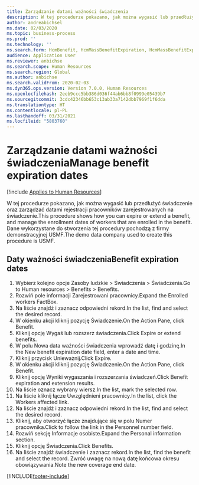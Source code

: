 ```yaml
---
title: Zarządzanie datami ważności świadczenia
description: W tej procedurze pokazano, jak można wygasić lub przedłużyć świadczenie oraz zarządzać datami rejestracji pracowników zarejestrowanych na świadczenie.
author: andreabichsel
ms.date: 02/03/2020
ms.topic: business-process
ms.prod: ''
ms.technology: ''
ms.search.form: HcmBenefit, HcmMassBenefitExpiration, HcmMassBenefitExpirationResults, HcmWorker, HcmWorkerEnrollment, BenefitWorkspace, HcmBenefitSummaryPart
audience: Application User
ms.reviewer: anbichse
ms.search.scope: Human Resources
ms.search.region: Global
ms.author: anbichse
ms.search.validFrom: 2020-02-03
ms.dyn365.ops.version: Version 7.0.0, Human Resources
ms.openlocfilehash: 2eeb9ccc5bb386d036f44ab6bb8f0999e05439b7
ms.sourcegitcommit: 3cdc42346bb653c13ab33a7142dbb7969f1f6dda
ms.translationtype: HT
ms.contentlocale: pl-PL
ms.lasthandoff: 03/31/2021
ms.locfileid: "5803760"
---
```

# <a name="manage-benefit-expiration-dates"></a><span data-ttu-id="d3bd3-103">Zarządzanie datami ważności świadczenia</span><span class="sxs-lookup"><span data-stu-id="d3bd3-103">Manage benefit expiration dates</span></span>

[!include [Applies to Human Resources](../includes/applies-to-hr.md)]

<span data-ttu-id="d3bd3-104">W tej procedurze pokazano, jak można wygasić lub przedłużyć świadczenie oraz zarządzać datami rejestracji pracowników zarejestrowanych na świadczenie.</span><span class="sxs-lookup"><span data-stu-id="d3bd3-104">This procedure shows how you can expire or extend a benefit, and manage the enrollment dates of workers that are enrolled in the benefit.</span></span> <span data-ttu-id="d3bd3-105">Dane wykorzystane do stworzenia tej procedury pochodzą z firmy demonstracyjnej USMF.</span><span class="sxs-lookup"><span data-stu-id="d3bd3-105">The demo data company used to create this procedure is USMF.</span></span>

## <a name="benefit-expiration-dates"></a><span data-ttu-id="d3bd3-106">Daty ważności świadczenia</span><span class="sxs-lookup"><span data-stu-id="d3bd3-106">Benefit expiration dates</span></span>

1. <span data-ttu-id="d3bd3-107">Wybierz kolejno opcje Zasoby ludzkie > Świadczenia > Świadczenia.</span><span class="sxs-lookup"><span data-stu-id="d3bd3-107">Go to Human resources > Benefits > Benefits.</span></span>
2. <span data-ttu-id="d3bd3-108">Rozwiń pole informacji Zarejestrowani pracownicy.</span><span class="sxs-lookup"><span data-stu-id="d3bd3-108">Expand the Enrolled workers FactBox.</span></span>
3. <span data-ttu-id="d3bd3-109">Na liście znajdź i zaznacz odpowiedni rekord.</span><span class="sxs-lookup"><span data-stu-id="d3bd3-109">In the list, find and select the desired record.</span></span>
4. <span data-ttu-id="d3bd3-110">W okienku akcji kliknij pozycję Świadczenie.</span><span class="sxs-lookup"><span data-stu-id="d3bd3-110">On the Action Pane, click Benefit.</span></span>
5. <span data-ttu-id="d3bd3-111">Kliknij opcję Wygaś lub rozszerz świadczenia.</span><span class="sxs-lookup"><span data-stu-id="d3bd3-111">Click Expire or extend benefits.</span></span>
6. <span data-ttu-id="d3bd3-112">W polu Nowa data ważności świadczenia wprowadź datę i godzinę.</span><span class="sxs-lookup"><span data-stu-id="d3bd3-112">In the New benefit expiration date field, enter a date and time.</span></span>
7. <span data-ttu-id="d3bd3-113">Kliknij przycisk Unieważnij.</span><span class="sxs-lookup"><span data-stu-id="d3bd3-113">Click Expire.</span></span>
8. <span data-ttu-id="d3bd3-114">W okienku akcji kliknij pozycję Świadczenie.</span><span class="sxs-lookup"><span data-stu-id="d3bd3-114">On the Action Pane, click Benefit.</span></span>
9. <span data-ttu-id="d3bd3-115">Kliknij opcję Wyniki wygaszania i rozszerzania świadczeń.</span><span class="sxs-lookup"><span data-stu-id="d3bd3-115">Click Benefit expiration and extension results.</span></span>
10. <span data-ttu-id="d3bd3-116">Na liście oznacz wybrany wiersz.</span><span class="sxs-lookup"><span data-stu-id="d3bd3-116">In the list, mark the selected row.</span></span>
11. <span data-ttu-id="d3bd3-117">Na liście kliknij łącze Uwzględnieni pracownicy.</span><span class="sxs-lookup"><span data-stu-id="d3bd3-117">In the list, click the Workers affected link.</span></span>
12. <span data-ttu-id="d3bd3-118">Na liście znajdź i zaznacz odpowiedni rekord.</span><span class="sxs-lookup"><span data-stu-id="d3bd3-118">In the list, find and select the desired record.</span></span>
13. <span data-ttu-id="d3bd3-119">Kliknij, aby otworzyć łącze znajdujące się w polu Numer pracownika.</span><span class="sxs-lookup"><span data-stu-id="d3bd3-119">Click to follow the link in the Personnel number field.</span></span>
14. <span data-ttu-id="d3bd3-120">Rozwiń sekcję Informacje osobiste.</span><span class="sxs-lookup"><span data-stu-id="d3bd3-120">Expand the Personal information section.</span></span>
15. <span data-ttu-id="d3bd3-121">Kliknij opcję Świadczenia.</span><span class="sxs-lookup"><span data-stu-id="d3bd3-121">Click Benefits.</span></span>
16. <span data-ttu-id="d3bd3-122">Na liście znajdź świadczenie i zaznacz rekord.</span><span class="sxs-lookup"><span data-stu-id="d3bd3-122">In the list, find the benefit and select the record.</span></span> <span data-ttu-id="d3bd3-123">Zwróć uwagę na nową datę końcowa okresu obowiązywania.</span><span class="sxs-lookup"><span data-stu-id="d3bd3-123">Note the new coverage end date.</span></span>



[!INCLUDE[footer-include](../includes/footer-banner.md)]